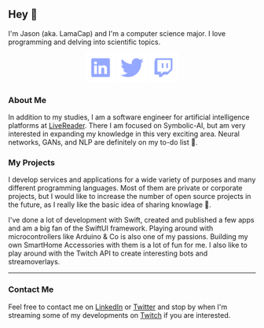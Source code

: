 ## Hey 👋

I'm Jason (aka. LamaCap) and I'm a computer science major. I love programming and delving into scientific topics.

<div align="center">
	<a href="https://www.linkedin.com/in/jason-rietzke"><img alt="LinkedIn" src="./icons/LinkedIn.svg" height=60></img></a>
	<a href="https://twitter.com/JasonRietzke"><img alt="Twitter" src="./icons/Twitter.svg" height=60></img></a>
	<a href="https://www.twitch.tv/lamacap"><img alt="Twitch" src="./icons/Twitch.svg" height=60></img></a>
</div>


### About Me

In addition to my studies, I am a software engineer for artificial intelligence platforms at [LiveReader](https://github.com/livereader). There I am focused on Symbolic-AI, but am very interested in expanding my knowledge in this very exciting area. Neural networks, GANs, and NLP are definitely on my to-do list 📝.


### My Projects

I develop services and applications for a wide variety of purposes and many different programming languages. Most of them are private or corporate projects, but I would like to increase the number of open source projects in the future, as I really like the basic idea of sharing knowlage 🙂.

I've done a lot of development with Swift, created and published a few apps and am a big fan of the SwiftUI framework.
Playing around with microcontrollers like Arduino & Co is also one of my passions. Building my own SmartHome Accessories with them is a lot of fun for me. I also like to play around with the Twitch API to create interesting bots and streamoverlays.

<hr>

### Contact Me

Feel free to contact me on [LinkedIn] or [Twitter] and stop by when I'm streaming some of my developments on [Twitch] if you are interested.


[Twitch]: https://www.twitch.tv/lamacap
[Twitter]: https://twitter.com/JasonRietzke
[LinkedIn]: https://www.linkedin.com/in/jason-rietzke

